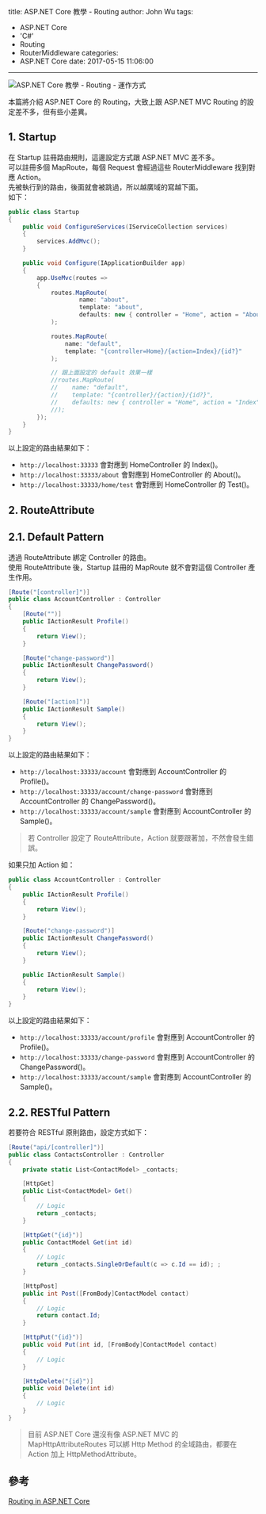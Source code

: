 title: ASP.NET Core 教學 - Routing
author: John Wu
tags:
  - ASP.NET Core
  - 'C#'
  - Routing
  - RouterMiddleware
categories:
  - ASP.NET Core
date: 2017-05-15 11:06:00
---
![ASP.NET Core 教學 - Routing - 運作方式](/images/pasted-115.png)

本篇將介紹 ASP.NET Core 的 Routing，大致上跟 ASP.NET MVC Routing 的設定差不多，但有些小差異。

<!-- more -->

## 1. Startup

在 Startup 註冊路由規則，這邊設定方式跟 ASP.NET MVC 差不多。  
可以註冊多個 MapRoute，每個 Request 會經過這些 RouterMiddleware 找到對應 Action。  
先被執行到的路由，後面就會被跳過，所以越廣域的寫越下面。  
如下：
```cs
public class Startup
{
    public void ConfigureServices(IServiceCollection services)
    {
        services.AddMvc();
    }

    public void Configure(IApplicationBuilder app)
    {
        app.UseMvc(routes =>
        {
            routes.MapRoute(
                    name: "about",
                    template: "about",
                    defaults: new { controller = "Home", action = "About" }
            );

            routes.MapRoute(
                name: "default",
                template: "{controller=Home}/{action=Index}/{id?}"
            );

            // 跟上面設定的 default 效果一樣
            //routes.MapRoute(
            //    name: "default",
            //    template: "{controller}/{action}/{id?}",
            //    defaults: new { controller = "Home", action = "Index" }
            //);
        });
    }
}
```
以上設定的路由結果如下：
* `http://localhost:33333` 會對應到 HomeController 的 Index()。  
* `http://localhost:33333/about` 會對應到 HomeController 的 About()。  
* `http://localhost:33333/home/test` 會對應到 HomeController 的 Test()。  

## 2. RouteAttribute

## 2.1. Default Pattern

透過 RouteAttribute 綁定 Controller 的路由。  
使用 RouteAttribute 後，Startup 註冊的 MapRoute 就不會對這個 Controller 產生作用。
```cs
[Route("[controller]")]
public class AccountController : Controller
{
    [Route("")]
    public IActionResult Profile()
    {
        return View();
    }

    [Route("change-password")]
    public IActionResult ChangePassword()
    {
        return View();
    }

    [Route("[action]")]
    public IActionResult Sample()
    {
        return View();
    }
}
```
以上設定的路由結果如下：
* `http://localhost:33333/account` 會對應到 AccountController 的 Profile()。  
* `http://localhost:33333/account/change-password` 會對應到 AccountController 的 ChangePassword()。  
* `http://localhost:33333/account/sample` 會對應到 AccountController 的 Sample()。  

> 若 Controller 設定了 RouteAttribute，Action 就要跟著加，不然會發生錯誤。  

如果只加 Action 如：
```cs
public class AccountController : Controller
{
    public IActionResult Profile()
    {
        return View();
    }

    [Route("change-password")]
    public IActionResult ChangePassword()
    {
        return View();
    }

    public IActionResult Sample()
    {
        return View();
    }
}
```
以上設定的路由結果如下：
* `http://localhost:33333/account/profile` 會對應到 AccountController 的 Profile()。  
* `http://localhost:33333/change-password` 會對應到 AccountController 的 ChangePassword()。  
* `http://localhost:33333/account/sample` 會對應到 AccountController 的 Sample()。  

## 2.2. RESTful Pattern

若要符合 RESTful 原則路由，設定方式如下：
```cs
[Route("api/[controller]")]
public class ContactsController : Controller
{
    private static List<ContactModel> _contacts;

    [HttpGet]
    public List<ContactModel> Get()
    {
        // Logic
        return _contacts;
    }

    [HttpGet("{id}")]
    public ContactModel Get(int id)
    {
        // Logic
        return _contacts.SingleOrDefault(c => c.Id == id); ;
    }

    [HttpPost]
    public int Post([FromBody]ContactModel contact)
    {
        // Logic
        return contact.Id;
    }

    [HttpPut("{id}")]
    public void Put(int id, [FromBody]ContactModel contact)
    {
        // Logic
    }

    [HttpDelete("{id}")]
    public void Delete(int id)
    {
        // Logic
    }
}
```
> 目前 ASP.NET Core 還沒有像 ASP.NET MVC 的 MapHttpAttributeRoutes 可以綁 Http Method 的全域路由，都要在 Action 加上 HttpMethodAttribute。  

## 參考

[Routing in ASP.NET Core](https://docs.microsoft.com/en-us/aspnet/core/fundamentals/routing)
